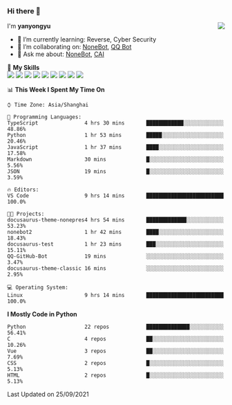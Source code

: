 ### Hi there 👋

<a href="#">
  <img align="right" src="https://github-readme-stats.vercel.app/api?username=yanyongyu&count_private=true&show_icons=true&bg_color=15,f2f7fd,E0EAFC" />
</a>

I'm **yanyongyu**

- 🌱 I’m currently learning: Reverse, Cyber Security
- 👯 I’m collaborating on: [NoneBot](https://github.com/nonebot), [QQ Bot](https://github.com/Mrs4s/go-cqhttp)
- 💬 Ask me about: [NoneBot](https://github.com/nonebot), [CAI](https://github.com/cscs181/CAI)

🌟 **My Skills**  
![](https://img.shields.io/badge/-Python-3e74a2?style=flat-square&logo=Python&logoColor=fff)
![](https://img.shields.io/badge/-Node.js-339933?style=flat-square&logo=Node.js&logoColor=fff)
![](https://img.shields.io/badge/-Vue-4fc08d?style=flat-square&logo=Vue.js&logoColor=fff)
![](https://img.shields.io/badge/-React-2d98ce?style=flat-square&logo=React&logoColor=fff)
![](https://img.shields.io/badge/-Docker-2496ED?style=flat-square&logo=Docker&logoColor=fff)
![](https://img.shields.io/badge/-Linux-000000?style=flat-square&logo=Linux&logoColor=fff)
![](https://img.shields.io/badge/-MySQL-4479A1?style=flat-square&logo=MySQL&logoColor=fff)
![](https://img.shields.io/badge/-Redis-DC382D?style=flat-square&logo=Redis&logoColor=fff)
![](https://img.shields.io/badge/-MongoDB-47A248?style=flat-square&logo=MongoDB&logoColor=fff)

<!--START_SECTION:waka-->
📊 **This Week I Spent My Time On** 

```text
⌚︎ Time Zone: Asia/Shanghai

💬 Programming Languages: 
TypeScript               4 hrs 30 mins       ████████████░░░░░░░░░░░░░   48.86% 
Python                   1 hr 53 mins        █████░░░░░░░░░░░░░░░░░░░░   20.46% 
JavaScript               1 hr 37 mins        ████░░░░░░░░░░░░░░░░░░░░░   17.58% 
Markdown                 30 mins             █░░░░░░░░░░░░░░░░░░░░░░░░   5.56% 
JSON                     19 mins             █░░░░░░░░░░░░░░░░░░░░░░░░   3.59%

🔥 Editors: 
VS Code                  9 hrs 14 mins       █████████████████████████   100.0%

🐱‍💻 Projects: 
docusaurus-theme-nonepres4 hrs 54 mins       █████████████░░░░░░░░░░░░   53.23% 
nonebot2                 1 hr 42 mins        ████░░░░░░░░░░░░░░░░░░░░░   18.43% 
docusaurus-test          1 hr 23 mins        ███░░░░░░░░░░░░░░░░░░░░░░   15.11% 
QQ-GitHub-Bot            19 mins             ░░░░░░░░░░░░░░░░░░░░░░░░░   3.47% 
docusaurus-theme-classic 16 mins             ░░░░░░░░░░░░░░░░░░░░░░░░░   2.95%

💻 Operating System: 
Linux                    9 hrs 14 mins       █████████████████████████   100.0%

```

**I Mostly Code in Python** 

```text
Python                   22 repos            ██████████████░░░░░░░░░░░   56.41% 
C                        4 repos             ██░░░░░░░░░░░░░░░░░░░░░░░   10.26% 
Vue                      3 repos             ██░░░░░░░░░░░░░░░░░░░░░░░   7.69% 
CSS                      2 repos             █░░░░░░░░░░░░░░░░░░░░░░░░   5.13% 
HTML                     2 repos             █░░░░░░░░░░░░░░░░░░░░░░░░   5.13%

```



 Last Updated on 25/09/2021
<!--END_SECTION:waka-->
